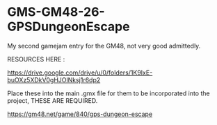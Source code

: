 # GMS-GM48-26-GPSDungeonEscape
My second gamejam entry for the GM48, not very good admittedly. 

RESOURCES HERE : 

https://drive.google.com/drive/u/0/folders/1K9IxE-buOXz5XDkV0gHJOlNksj1r6dp2

Place these into the main .gmx file for them to be incorporated into the project, THESE ARE REQUIRED. 

https://gm48.net/game/840/gps-dungeon-escape

